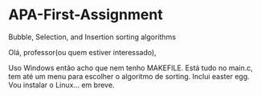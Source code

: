 # APA-First-Assignment
Bubble, Selection, and Insertion sorting algorithms

Olá, professor(ou quem estiver interessado),

Uso Windows então acho que nem tenho MAKEFILE. Está tudo no main.c, tem até um menu para escolher o algoritmo de sorting. Inclui easter egg.
Vou instalar o Linux... em breve.
